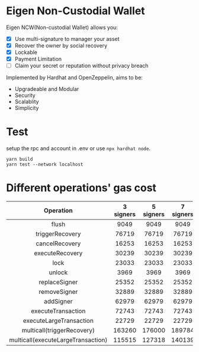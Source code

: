 # Eigen Non-Custodial Wallet

Eigen NCW(Non-custodial Wallet) allows you:

- [x] Use multi-signature to manager your asset
- [x] Recover the owner by social recovery
- [x] Lockable
- [x] Payment Limitation
- [ ] Claim your secret or reputation without privacy breach

Implemented by Hardhat and OpenZeppelin, aims to be:
* Upgradeable and Modular
* Security
* Scalablity
* Simplicity

# Test

setup the rpc and account in .env or use `npx hardhat node`.

```
yarn build
yarn test --network localhost
```
# Different operations' gas cost
| Operation                            | 3 signers | 5 signers | 7 signers |
|  :------:                            | :-------: | :-------: | :-------: |
|  flush                               |  9049     | 9049      | 9049      |
|  triggerRecovery                     | 76719     | 76719     | 76719     |
|  cancelRecovery                      | 16253     | 16253     | 16253     |
|  executeRecovery                     | 30239     | 30239     | 30239     |
|  lock                                | 23033     | 23033     | 23033     |
|  unlock                              | 3969      | 3969      | 3969      |
|  replaceSigner                       | 25352     | 25352     | 25352     |
|  removeSigner                        | 32889     | 32889     | 32889     |
|  addSigner                           | 62979     | 62979     | 62979     |
|  executeTransaction                  | 72743     | 72743     | 72743     |
|  executeLargeTransaction             | 22729     | 22729     | 22729     |
|  multicall(triggerRecovery)          | 163260    | 176000    | 189784    |       
|  multicall(executeLargeTransaction)  | 115515    | 127318    | 140139    | 
